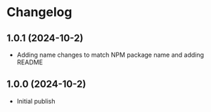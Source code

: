 # Changelog

## 1.0.1 (2024-10-2)
- Adding name changes to match NPM package name and adding README

## 1.0.0 (2024-10-2)
- Initial publish